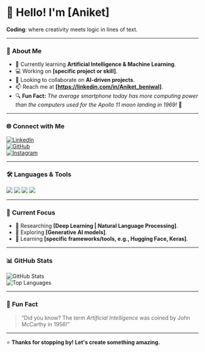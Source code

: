 
# 👋 Hello! I'm [Aniket]  

**Coding**: where creativity meets logic in lines of text.

---

### 📌 **About Me**
- 🌱 Currently learning **Artificial Intelligence & Machine Learning**.  
- 💻 Working on **[specific project or skill]**.  
- 🤝 Looking to collaborate on **AI-driven projects**.  
- 📫 Reach me at **[https://linkedin.com/in/Aniket_beniwal]**.  
- 🔍 **Fun Fact:** *The average smartphone today has more computing power than the computers used for the Apollo 11 moon landing in 1969!* 🚀  

---

### 🌐 **Connect with Me**
[![LinkedIn](https://img.shields.io/badge/-LinkedIn-0A66C2?style=for-the-badge&logo=linkedin&logoColor=white)](https://linkedin.com/in/Aniket_beniwal)  
[![GitHub](https://img.shields.io/badge/-GitHub-181717?style=for-the-badge&logo=github&logoColor=white)](https://github.com/Anikettcoder)  
[![Instagram](https://img.shields.io/badge/-Instagram-E4405F?style=for-the-badge&logo=instagram&logoColor=white)](https://instagram.com/aniketbeniwal_22)  

---

### 🛠️ **Languages & Tools**  
<p>
<img src="https://img.shields.io/badge/-Python-3776AB?style=for-the-badge&logo=python&logoColor=white" />
<img src="https://img.shields.io/badge/-C++-00599C?style=for-the-badge&logo=cplusplus&logoColor=white" />
<img src="https://img.shields.io/badge/-Git-F05032?style=for-the-badge&logo=git&logoColor=white" />
<img src="https://img.shields.io/badge/-Jupyter-F37626?style=for-the-badge&logo=jupyter&logoColor=white" />
</p>

---

### 🌟 **Current Focus**
- 🔬 Researching **[Deep Learning | Natural Language Processing]**.  
- 🤖 Exploring **[Generative AI models]**.  
- 📘 Learning **[specific frameworks/tools, e.g., Hugging Face, Keras]**.

---

### 📊 **GitHub Stats**  
![GitHub Stats](https://github-readme-stats.vercel.app/api?username=YourGitHubUsername&show_icons=true&theme=radical)  
![Top Languages](https://github-readme-stats.vercel.app/api/top-langs/?username=YourGitHubUsername&layout=compact&theme=radical)  

---

### 🎯 **Fun Fact**
> “Did you know? The term *Artificial Intelligence* was coined by John McCarthy in 1956!”  

---

⭐️ **Thanks for stopping by! Let's create something amazing.**

